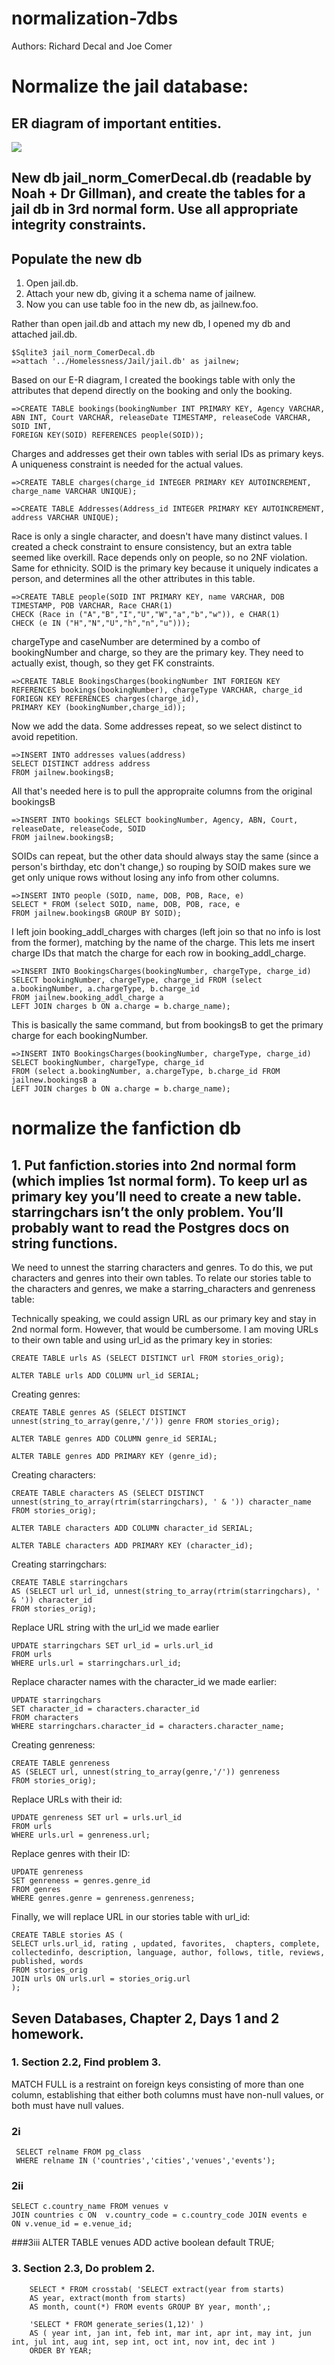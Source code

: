 # normalization-7dbs

Authors: Richard Decal and Joe Comer

# Normalize the jail database:
  ## ER diagram of important entities.

![](bookings_ER_Diagram.png)
  
  ## New db jail_norm_ComerDecal.db (readable by Noah + Dr Gillman), and create the tables for a jail db in 3rd normal form. Use all appropriate integrity constraints.

  ## Populate the new db

  1. Open jail.db.
  2. Attach your new db, giving it a schema name of jailnew.
  3. Now you can use table foo in the new db, as jailnew.foo.
	  
Rather than open jail.db and attach my new db, I opened my db and attached jail.db.

	$Sqlite3 jail_norm_ComerDecal.db
	=>attach '../Homelessness/Jail/jail.db' as jailnew;
	
Based on our E-R diagram, I created the bookings table with only the attributes that depend directly on the booking and only the booking.

    =>CREATE TABLE bookings(bookingNumber INT PRIMARY KEY, Agency VARCHAR, ABN INT, Court VARCHAR, releaseDate TIMESTAMP, releaseCode VARCHAR, SOID INT, 
    FOREIGN KEY(SOID) REFERENCES people(SOID));
    
Charges and addresses get their own tables with serial IDs as primary keys. A uniqueness constraint is needed for the actual values.

    =>CREATE TABLE charges(charge_id INTEGER PRIMARY KEY AUTOINCREMENT, charge_name VARCHAR UNIQUE);
    
    =>CREATE TABLE Addresses(Address_id INTEGER PRIMARY KEY AUTOINCREMENT, address VARCHAR UNIQUE);
    
Race is only a single character, and doesn't have many distinct values. I created a check constraint to ensure consistency, but an extra table seemed like overkill. Race depends only on people, so no 2NF violation. Same for ethnicity. SOID is the primary key because it uniquely indicates a person, and determines all the other attributes in this table. 

    =>CREATE TABLE people(SOID INT PRIMARY KEY, name VARCHAR, DOB TIMESTAMP, POB VARCHAR, Race CHAR(1) 
    CHECK (Race in ("A","B","I","U","W","a","b","w")), e CHAR(1) 
    CHECK (e IN ("H","N","U","h","n","u")));
    
chargeType and caseNumber are determined by a combo of bookingNumber and charge, so they are the primary key. They need to actually exist, though, so they get FK constraints.

    =>CREATE TABLE BookingsCharges(bookingNumber INT FORIEGN KEY REFERENCES bookings(bookingNumber), chargeType VARCHAR, charge_id FORIEGN KEY REFERENCES charges(charge_id), 
    PRIMARY KEY (bookingNumber,charge_id));
    
Now we add the data. Some addresses repeat, so we select distinct to avoid repetition.

    =>INSERT INTO addresses values(address) 
    SELECT DISTINCT address address 
    FROM jailnew.bookingsB;
    
All that's needed here is to pull the appropraite columns from the original bookingsB

    =>INSERT INTO bookings SELECT bookingNumber, Agency, ABN, Court, releaseDate, releaseCode, SOID 
    FROM jailnew.bookingsB;
    
SOIDs can repeat, but the other data should always stay the same (since a person's birthday, etc don't change,) so rouping by SOID makes sure we get only unique rows without losing any info from other columns.

    =>INSERT INTO people (SOID, name, DOB, POB, Race, e) 
    SELECT * FROM (select SOID, name, DOB, POB, race, e 
    FROM jailnew.bookingsB GROUP BY SOID);
    
I left join booking_addl_charges with charges (left join so that no info is lost from the former), matching by the name of the charge. This lets me insert charge IDs that match the charge for each row in booking_addl_charge.

    =>INSERT INTO BookingsCharges(bookingNumber, chargeType, charge_id) 
    SELECT bookingNumber, chargeType, charge_id FROM (select a.bookingNumber, a.chargeType, b.charge_id 
    FROM jailnew.booking_addl_charge a 
    LEFT JOIN charges b ON a.charge = b.charge_name);
	
This is basically the same command, but from bookingsB to get the primary charge for each bookingNumber.

    =>INSERT INTO BookingsCharges(bookingNumber, chargeType, charge_id) 
    SELECT bookingNumber, chargeType, charge_id 
    FROM (select a.bookingNumber, a.chargeType, b.charge_id FROM jailnew.bookingsB a 
    LEFT JOIN charges b ON a.charge = b.charge_name);


#  normalize the fanfiction db
## 1. Put fanfiction.stories into 2nd normal form (which implies 1st normal form). To keep url as primary key you’ll need to create a new table. starringchars isn’t the only problem. You’ll probably want to read the Postgres docs on string functions.


We need to unnest the starring characters and genres. To do this, we put characters and genres into their own tables. To relate our stories table to the characters and genres, we make a starring_characters and genreness table:

Technically speaking, we could assign URL as our primary key and stay in 2nd normal form. However, that would be cumbersome. I am moving URLs to their own table and using url_id as the primary key in stories:

    CREATE TABLE urls AS (SELECT DISTINCT url FROM stories_orig);

    ALTER TABLE urls ADD COLUMN url_id SERIAL;

Creating genres:

    CREATE TABLE genres AS (SELECT DISTINCT  unnest(string_to_array(genre,'/')) genre FROM stories_orig);

    ALTER TABLE genres ADD COLUMN genre_id SERIAL;

    ALTER TABLE genres ADD PRIMARY KEY (genre_id);

Creating characters:

    CREATE TABLE characters AS (SELECT DISTINCT unnest(string_to_array(rtrim(starringchars), ' & ')) character_name FROM stories_orig);

    ALTER TABLE characters ADD COLUMN character_id SERIAL;

    ALTER TABLE characters ADD PRIMARY KEY (character_id);

Creating starringchars:

    CREATE TABLE starringchars 
    AS (SELECT url url_id, unnest(string_to_array(rtrim(starringchars), ' & ')) character_id 
    FROM stories_orig);

Replace URL string with the url_id we made earlier

    UPDATE starringchars SET url_id = urls.url_id
    FROM urls
    WHERE urls.url = starringchars.url_id;

Replace character names with the character_id we made earlier:

    UPDATE starringchars 
    SET character_id = characters.character_id
    FROM characters
    WHERE starringchars.character_id = characters.character_name;

Creating genreness:

    CREATE TABLE genreness 
    AS (SELECT url, unnest(string_to_array(genre,'/')) genreness 
    FROM stories_orig);

Replace URLs with their id:

    UPDATE genreness SET url = urls.url_id
    FROM urls
    WHERE urls.url = genreness.url;

Replace genres with their ID:

    UPDATE genreness 
    SET genreness = genres.genre_id
    FROM genres
    WHERE genres.genre = genreness.genreness;


Finally, we will replace URL in our stories table with url_id:

    CREATE TABLE stories AS (
    SELECT urls.url_id, rating , updated, favorites,  chapters, complete, collectedinfo, description, language, author, follows, title, reviews, published, words
    FROM stories_orig
    JOIN urls ON urls.url = stories_orig.url
    );


## Seven Databases, Chapter 2, Days 1 and 2 homework.
###   1. Section 2.2, Find problem 3.
   
MATCH FULL is a restraint on foreign keys consisting of more than one column, establishing that either both columns must have non-null values, or both must have null values.

###   2i

     SELECT relname FROM pg_class 
     WHERE relname IN ('countries','cities','venues','events');
### 2ii

    SELECT c.country_name FROM venues v 
    JOIN countries c ON  v.country_code = c.country_code JOIN events e 
    ON v.venue_id = e.venue_id;
    
###3iii
	ALTER TABLE venues ADD active boolean default TRUE;

### 3. Section 2.3, Do problem 2.
   
        SELECT * FROM crosstab( 'SELECT extract(year from starts) 
        AS year, extract(month from starts) 
        AS month, count(*) FROM events GROUP BY year, month',;
        
        'SELECT * FROM generate_series(1,12)' ) 
        AS ( year int, jan int, feb int, mar int, apr int, may int, jun int, jul int, aug int, sep int, oct int, nov int, dec int ) 
        ORDER BY YEAR;

